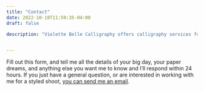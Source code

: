 ```yaml
---
title: "Contact"
date: 2022-10-18T11:59:35-04:00
draft: false

description: "Violette Belle Calligraphy offers calligraphy services for personal stationery, weddings, and other life events."


---
```

 Fill out this form, and tell me all the details of your big day, your paper dreams, and anything else you want me to know and I’ll respond within 24 hours. If you just have a general question, or are interested in working with me for a styled shoot, [you can send me an email](mailto:info@violettebelle.com).

 